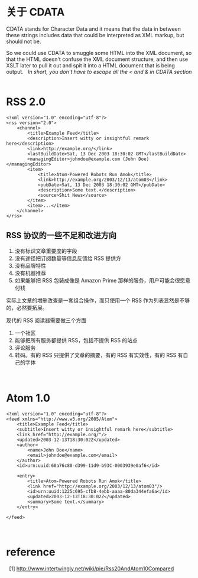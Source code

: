 # 关于 CDATA

<!--
ID: 419ff63e-a51a-4a01-a898-7f03931ade45
Status: publish
Date: 2016-12-27T11:35:00
Modified: 2020-05-16T12:06:48
wp_id: 420
-->

CDATA stands for Character Data and it means that the data in between these strings includes data that could be interpreted as XML markup, but should not be.

So we could use CDATA to smuggle some HTML into the XML document, so that the HTML doesn't confuse the XML document structure, and then use XSLT later to pull it out and spit it into a HTML document that is being output.
 
*In short, you don't have to escape all the < and & in CDATA section*
 
# RSS 2.0

```
<?xml version="1.0" encoding="utf-8"?>
<rss version="2.0">
    <channel>
        <title>Example Feed</title>
        <description>Insert witty or insightful remark here</description>
        <link>http://example.org/</link>
        <lastBuildDate>Sat, 13 Dec 2003 18:30:02 GMT</lastBuildDate>
        <managingEditor>johndoe@example.com (John Doe)</managingEditor>
        <item>
            <title>Atom-Powered Robots Run Amok</title>
            <link>http://example.org/2003/12/13/atom03</link>
            <pubDate>Sat, 13 Dec 2003 18:30:02 GMT</pubDate>
            <description>Some text.</description>
            <source>Shit News</source>
        </item>
        <item>...</item>
    </channel>
</rss>
```

## RSS 协议的一些不足和改进方向

1. 没有标识文章重要度的字段
2. 没有途径把订阅数量等信息反馈给 RSS 提供方
3. 没有品牌特性
4. 没有机器推荐
5. 如果能够把 RSS 包装成像是 Amazon Prime 那样的服务，用户可能会很愿意付钱

实际上文章的增删改查是一套组合操作，而只使用一个 RSS 作为列表显然是不够的，必然要拓展。

现代的 RSS 阅读器需要做三个方面

1. 一个社区
2. 能够把所有服务都提供 RSS，包括不提供 RSS 的站点
3. 评论服务
4. 转码。有的 RSS 只提供了文章的摘要，有的 RSS 有实效性，有的 RSS 有自己的字体

 
# Atom 1.0

```
<?xml version="1.0" encoding="utf-8"?>
<feed xmlns="http://www.w3.org/2005/Atom">
    <title>Example Feed</title>
    <subtitle>Insert witty or insightful remark here</subtitle>
    <link href="http://example.org/"/>
    <updated>2003-12-13T18:30:02Z</updated>
    <author>
        <name>John Doe</name>
        <email>johndoe@example.com</email>
    </author>
    <id>urn:uuid:60a76c80-d399-11d9-b93C-0003939e0af6</id>
 
    <entry>
        <title>Atom-Powered Robots Run Amok</title>
        <link href="http://example.org/2003/12/13/atom03"/>
        <id>urn:uuid:1225c695-cfb8-4ebb-aaaa-80da344efa6a</id>
        <updated>2003-12-13T18:30:02Z</updated>
        <summary>Some text.</summary>
    </entry>
 
</feed>
```
 
# reference
 
[1] http://www.intertwingly.net/wiki/pie/Rss20AndAtom10Compared